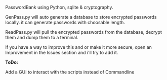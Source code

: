 PasswordBank using Python, sqlite & cryptography.

GenPass.py will auto generate a database to store encrypted passwords locally. it can generate passwords with choosable length.

ReadPass.py will pull the encrypted passwords from the database, decrypt them and dump them to a terminal.

If you have a way to improve this and or make it more secure, open an Improvement in the Issues section and i'll try to add it.




**ToDo:** 

Add a GUI to interact with the scripts instead of Commandline
